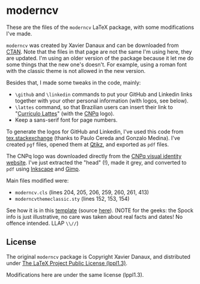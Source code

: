 # moderncv

These are the files of the `moderncv` LaTeX package, with some modifications I've made.

`moderncv` was created by Xavier Danaux and can be downloaded from [CTAN][]. Note that the files in that page are not the same I'm using here, they are updated. I'm using an older version of the package because it let me do some things that the new one's doesn't. For example, using a roman font with the classic theme is not allowed in the new version.

Besides that, I made some tweaks in the code, mainly:

* `\github` and `\linkedin` commands to put your GitHub and Linkedin links together with your other personal information (with logos, see below).
* `\lattes` command, so that Brazilian users can insert their link to "[Currículo Lattes][Lattes]" (with the [CNPq][] logo).
* Keep a sans-serif font for page numbers.

To generate the logos for GitHub and Linkedin, I've used this code from [tex.stackexchange][] (thanks to Paulo Cereda and Gonzalo Medina). I've created `pgf` files, opened them at [Qtikz][], and exported as `pdf` files.

The CNPq logo was downloaded directly from the [CNPq visual identity website][lmarca]. I've just extracted the "head" (!), made it grey, and converted to `pdf` using [Inkscape][] and [Gimp][].

Main files modified were:

* `moderncv.cls` (lines 204, 205, 206, 259, 260, 261, 413)
* `moderncvthemeclassic.sty` (lines 152, 153, 154)

See how it is in this [template][temp-pdf] (source [here][temp-src]). (NOTE for the geeks: the Spock info is just illustrative, no care was taken about real facts and dates! No offence intended. LLAP `\\//`)

## License

The original `moderncv` package is Copyright Xavier Danaux, and distributed under [The LaTeX Project Public License (lppl1.3)][lppl].

Modifications here are under the same license (lppl1.3).


[CTAN]: http://www.ctan.org/tex-archive/macros/latex/contrib/moderncv/
[tex.stackexchange]: http://tex.stackexchange.com/questions/70216/adding-sections-such-as-linkedin-and-github-to-a-moderncv-footer
[Qtikz]: http://www.hackenberger.at/blog/ktikz-editor-for-the-tikz-language/
[temp-pdf]: template_moderncv.pdf
[temp-src]: template_moderncv.tex
[lppl]: http://www.ctan.org/license/lppl1.3
[Lattes]: http://lattes.cnpq.br
[CNPq]: http://cnpq.br
[lmarca]: http://cnpq.br/web/guest/lmarca-cnpq
[Inkscape]: http://inkscape.org
[Gimp]: http://www.gimp.org
